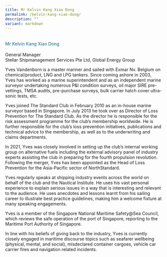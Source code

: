```yaml
---
title: Mr Kelvin Kang Xiao Dong
permalink: /kelvin-kang-xiao-dong/
description: ""
variant: markdown
---
```

<div class="row"> <div class="col is-3"> <img src=""> </div> <div class="col is-9 speaker-details"> <h4>Mr           Kelvin Kang Xiao Dong</h4> <p>          General Manager<br>           Stellar Shipmanagement Services Pte Ltd, Global Energy Group</p> <p>Yves Vandenborn is a master mariner and sailed with Exmar Nv. Belgium on chemical/product, LNG and LPG tankers. Since coming ashore in 2003, Yves has worked as a marine superintendent and as an independent marine surveyor undertaking numerous P&amp;I condition surveys, oil major SIRE pre-vettings, TMSA audits, pre-purchase surveys, bulk carrier hatch cover ultra-sonic tests, etc. </p> <p> Yves joined The Standard Club in February 2010 as an in-house marine surveyor based in Singapore. In July 2013 he took over as Director of Loss Prevention for The Standard Club. As the director he is responsible for the risk assessment programme for the club’s membership worldwide. He is further responsible for the club’s loss prevention initiatives, publications and technical advice to the membership, as well as to the underwriting and claims departments. </p> <p>In 2021, Yves was closely involved in setting up the club’s internal working group on alternative fuels including the external advisory panel of industry experts assisting the club in preparing for the fourth propulsion revolution. Following the merger, Yves has been appointed as the Head of Loss Prevention for the Asia-Pacific sector of NorthStandard.</p> <p>Yves regularly speaks at shipping industry events across the world on behalf of the club and the Nautical Institute. He uses his vast personal experience to explain serious issues in a way that is interesting and relevant to the audience. He uses anecdotes and lessons learnt from his sailing career to illustrate best practice guidelines, making him a welcome fixture at many speaking engagements.</p> <p>Yves is a member of the Singapore National Maritime Safety@Sea Council, which reviews the safe operation of the port of Singapore, reporting to the Maritime Port Authority of Singapore.</p> <p>In line with his beliefs of giving back to the industry, Yves is currently closely engaged in maritime discourse topics such as seafarer wellbeing (physical, mental, and social), misdeclared container cargoes, vehicle car carrier fires and navigation related incidents. </p> </div> </div>


<style type="text/css"> 
    .is-left{
      text-align: left;
    }
    h4{
      font-weight: 500; 
      color: #337B9A !important;
    }
     .speaker-details p { text-align: justified; }
  </style>